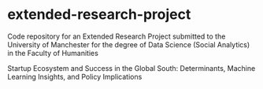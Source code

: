 # extended-research-project
Code repository for an Extended Research Project submitted to the University of Manchester for the degree of Data Science (Social Analytics) in the Faculty of Humanities

Startup Ecosystem and Success in the Global South: Determinants, Machine Learning Insights, and Policy Implications
